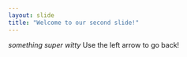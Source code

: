 ```yaml
---
layout: slide
title: "Welcome to our second slide!"
---
```

*something super witty*
Use the left arrow to go back!
